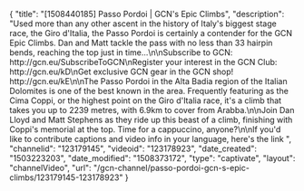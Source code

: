 {
    "title": "[1508440185] Passo Pordoi | GCN's Epic Climbs",
    "description": "Used more than any other ascent in the history of Italy's biggest stage race, the Giro d'Italia, the Passo Pordoi is certainly a contender for the GCN Epic Climbs. Dan and Matt tackle the pass with no less than 33 hairpin bends, reaching the top just in time...\n\nSubscribe to GCN: http:\/\/gcn.eu\/SubscribeToGCN\nRegister your interest in the GCN Club: http:\/\/gcn.eu\/kD\nGet exclusive GCN gear in the GCN shop! http:\/\/gcn.eu\/kE\n\nThe Passo Pordoi in the Alta Badia region of the Italian Dolomites is one of the best known in the area. Frequently featuring as the Cima Coppi, or the highest point on the Giro d'Italia race, it's a climb that takes you up to 2239 metres, with 6.9km to cover from Arabba.\n\nJoin Dan Lloyd and Matt Stephens as they ride up this beast of a climb, finishing with Coppi's memorial at the top. Time for a cappuccino, anyone?\n\nIf you'd like to contribute captions and video info in your language, here's the link ",
    "channelid": "123179145",
    "videoid": "123178923",
    "date_created": "1503223203",
    "date_modified": "1508373172",
    "type": "captivate",
    "layout": "channelVideo",
    "url": "\/gcn-channel\/passo-pordoi-gcn-s-epic-climbs\/123179145-123178923"
}